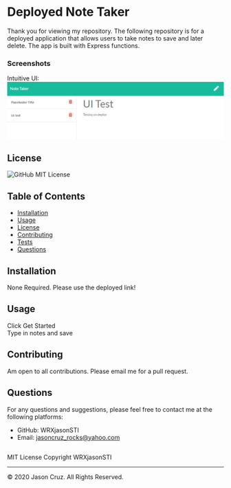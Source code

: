 # Deployed Note Taker 

Thank you for viewing my repository. The following repository is for a deployed application that allows users to take notes to save and later delete. The app is built with Express functions. 

### Screenshots

Intuitive UI:  
![Note Section](capture.PNG)  

## License
![GitHub](https://img.shields.io/github/license/WRXjasonSTI/notePadApp)
MIT License 

## Table of Contents

* [Installation](#Installation)  
* [Usage](#Usage)  
* [License](#License)  
* [Contributing](#Contributing)  
* [Tests](#Contributing)  
* [Questions](#Questions)  

## Installation

None Required. Please use the deployed link!

## Usage
Click Get Started  
Type in notes and save  

## Contributing

Am open to all contributions. Please email me for a pull request. 

## Questions
For any questions and suggestions, please feel free to contact me at the following platforms:
* GitHub: WRXjasonSTI 
* Email: jasoncruz_rocks@yahoo.com 

##
MIT License 
Copyright WRXjasonSTI
    
- - -
© 2020 Jason Cruz. All Rights Reserved.
